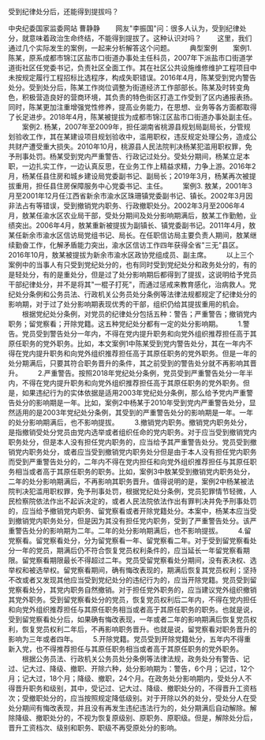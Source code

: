 受到纪律处分后，还能得到提拔吗？











中央纪委国家监委网站 曹静静
　　网友"李振国"问：很多人认为，受到纪律处分，就意味着政治生命终结，不能得到提拔了。这种认识对吗？
　　这里，我们通过几个实际发生的案例，一起来分析解答这个问题。
　　典型案例 　　案例1.
陈某，原系成都市锦江区盐市口街道办事处主任科员，2007年下派盐市口街道学道街社区任党委书记，负责社区全面工作。其在社区公共设施维修维护工程项目中未按规定履行工程招标比选程序，构成失职错误。2016年4月，陈某受到党内警告处分。受到处分后，陈某工作岗位调整为街道经济工作部部长。陈某及时转变角色，积极营造良好的营商环境，其负责的特色街区打造工作受到了区内通报表扬。同时，陈某更加注重增强党性修养，提高业务能力，在思想、业务等各方面都取得了长足进步。2018年4月，陈某被提拔为成都市锦江区盐市口街道办事处副主任。
　　案例2.
杨某，2007年至2009年，担任湖南省桃源县规划局副局长，分管规划验收工作，其在某建设项目规划验收中，滥用职权，违反规定处理公务，造成公共财产遭受重大损失。2010年10月，桃源县人民法院判决杨某犯滥用职权罪，免予刑事处罚。杨某受到党内严重警告、行政记过处分。受处分期间，杨某立足本职，一边扎实工作，一边认真反思，在业务工作上精益求精，力争上游。2016年2月，杨某任县住房和城乡建设局党委副书记、副局长；2019年3月，杨某再次被提拔重用，担任县住房保障服务中心党委书记、主任。
　　案例3.
敖某，2001年3月至2001年12月任江西省新余市渝水区珠珊镇党委副书记、镇长。2002年3月因非法占有等错误，受到撤销党内职务、行政撤职处分。2002年3月至2006年4月，敖某任渝水区农业局干部，受处分期间及处分影响期满后，敖某工作勤勉，业绩突出。2006年4月，敖某重新被提拔为副镇长、镇党委副书记。2011年4月，敖某任新余市渝水区信访局党组书记、局长。在任职信访局主要负责人期间，敖某继续勤奋工作，化解矛盾能力突出，渝水区信访工作四年获得全省"三无"县区。2016年10月，敖某被提拔为新余市渝水区政协党组成员、副主席。
　　以上三个案例中的当事人有只受到党纪处分的，也有同时受到党纪处分和政务处分的，有的是轻处分，有的是重处分，但是过了处分影响期后都得到了提拔，这说明给予党员干部纪律处分，并不是将其"一棍子打死"，而通过惩戒来教育感化，治病救人。党纪处分条例和公务员法、行政机关公务员处分条例等法律法规都规定了纪律处分的影响期，对于过了处分影响期表现优秀的干部，组织仍给其提拔重用的机会。
　　根据党纪处分条例，对党员的纪律处分包括五种：警告；严重警告；撤销党内职务；留党察看；开除党籍。这五种党纪处分都有一定的处分影响期。
　　1.警告。党员受到警告处分一年内，不得在党内提升职务和向党外组织推荐担任高于其原任职务的党外职务。比如，本文案例1中陈某受到党内警告处分，其在一年内不得在党内提升职务和向党外组织推荐担任高于其原任职务的党外职务。但是一年的处分期满后，只要其符合职务晋升的条件，其之前受到的警告处分就不再影响其晋升。
　　2.严重警告。按照2018年党纪处分条例，党员受到严重警告处分一年半内，不得在党内提升职务和向党外组织推荐担任高于其原任职务的党外职务。但是，如果违纪行为的实体依据是适用2003年党纪处分条例，那么给予党内严重警告处分的影响期是一年。比如，案例2中杨某于2010年受到党内严重警告处分，显然适用的是2003年党纪处分条例，其受到的严重警告处分的影响期是一年。一年的处分影响期满后，也不影响提拔。
　　3.撤销党内职务。撤销党内职务处分，是指撤销受处分党员由党内选举或者组织任命的党内职务。对于应当受到撤销党内职务处分，但是本人没有担任党内职务的，应当给予其严重警告处分。党员受到撤销党内职务处分，或者应当受到撤销党内职务处分但是由于本人没有担任党内职务而受到严重警告处分的，二年内不得在党内担任和向党外组织推荐担任与其原任职务相当或者高于其原任职务的职务。比如，案例3中敖某受到撤销党内职务处分，二年的处分影响期满后，不再影响其职务晋升。值得说明的是，案例2中杨某被法院判决犯滥用职权罪，免予刑事处罚，根据党纪处分条例，党员犯罪情节轻微，人民检察院依法作出不起诉决定的，或者人民法院依法作出有罪判决并免予刑事处罚的，应当给予撤销党内职务、留党察看或者开除党籍处分。本案中，杨某本应当受到撤销党内职务处分，但是因为其没有担任党内职务，受到了严重警告处分。该严重警告处分的影响期为二年。二年的处分影响期满后，也不影响提拔。
　　4.留党察看。留党察看处分，分为留党察看一年、留党察看二年。对于受到留党察看处分一年的党员，期满后仍不符合恢复党员权利条件的，应当延长一年留党察看期限。留党察看期限最长不得超过二年。党员受留党察看处分期间，没有表决权、选举权和被选举权。留党察看期间，确有悔改表现的，期满后恢复其党员权利；坚持不改或者又发现其他应当受到党纪处分的违纪行为的，应当开除党籍。党员受到留党察看处分，其党内职务自然撤销。对于担任党外职务的，应当建议党外组织撤销其党外职务。受到留党察看处分的党员，恢复党员权利后二年内，不得在党内担任和向党外组织推荐担任与其原任职务相当或者高于其原任职务的职务。也就是说，受到留党察看处分后，如果确有悔改表现，一年或者二年的影响期满后恢复党员权利，恢复党员权利二年后，不再影响职务晋升。也就是说，留党察看对职务晋升的影响为三年或者四年。
　　5.开除党籍。党员受到开除党籍处分，五年内不得重新入党，也不得推荐担任与其原任职务相当或者高于其原任职务的党外职务。
　　根据公务员法、行政机关公务员处分条例等法律法规，政务处分有警告、记过、记大过、降级、撤职、开除六种，处分影响期为：警告，6个月；记过，12个月；记大过，18个月；降级、撤职，24个月。在政务处分影响期内，受处分人不得晋升职务和级别，其中，受记过、记大过、降级、撤职处分的，不得晋升工资档次；受撤职处分的，应当按照规定降低级别。对于开除以外的处分，受处分人在受处分期间有悔改表现，并且没有再发生违纪违法行为的，处分期满后自动解除。解除降级、撤职处分的，不视为恢复原级别、原职务、原职级。但是，解除处分后，晋升工资档次、级别和职务、职级不再受原处分的影响。

